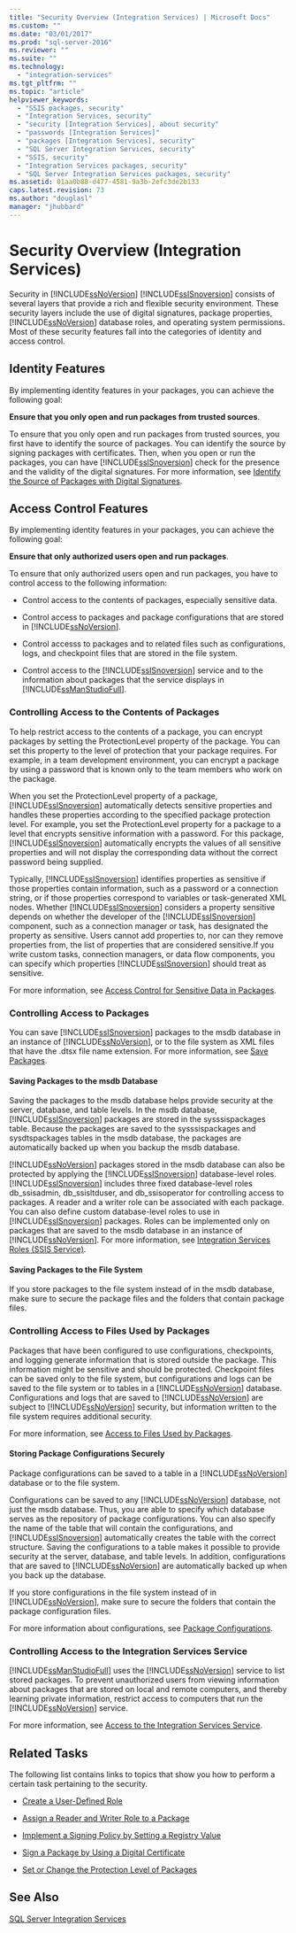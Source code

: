 ```yaml
---
title: "Security Overview (Integration Services) | Microsoft Docs"
ms.custom: ""
ms.date: "03/01/2017"
ms.prod: "sql-server-2016"
ms.reviewer: ""
ms.suite: ""
ms.technology: 
  - "integration-services"
ms.tgt_pltfrm: ""
ms.topic: "article"
helpviewer_keywords: 
  - "SSIS packages, security"
  - "Integration Services, security"
  - "security [Integration Services], about security"
  - "passwords [Integration Services]"
  - "packages [Integration Services], security"
  - "SQL Server Integration Services, security"
  - "SSIS, security"
  - "Integration Services packages, security"
  - "SQL Server Integration Services packages, security"
ms.assetid: 01aa0b88-d477-4581-9a3b-2efc3de2b133
caps.latest.revision: 73
ms.author: "douglasl"
manager: "jhubbard"
---
```

# Security Overview (Integration Services)
  Security in [!INCLUDE[ssNoVersion](../../a9notintoc/includes/ssnoversion-md.md)] [!INCLUDE[ssISnoversion](../../a9notintoc/includes/ssisnoversion-md.md)] consists of several layers that provide a rich and flexible security environment. These security layers include the use of digital signatures, package properties, [!INCLUDE[ssNoVersion](../../a9notintoc/includes/ssnoversion-md.md)] database roles, and operating system permissions. Most of these security features fall into the categories of identity and access control.  
  
## Identity Features  
 By implementing identity features in your packages, you can achieve the following goal:  
  
 **Ensure that you only open and run packages from trusted sources**.  
  
 To ensure that you only open and run packages from trusted sources, you first have to identify the source of packages. You can identify the source by signing packages with certificates. Then, when you open or run the packages, you can have [!INCLUDE[ssISnoversion](../../a9notintoc/includes/ssisnoversion-md.md)] check for the presence and the validity of the digital signatures. For more information, see [Identify the Source of Packages with Digital Signatures](../../integration-services/packages/identify-the-source-of-packages-with-digital-signatures.md).  
  
## Access Control Features  
 By implementing identity features in your packages, you can achieve the following goal:  
  
 **Ensure that only authorized users open and run packages**.  
  
 To ensure that only authorized users open and run packages, you have to control access to the following information:  
  
-   Control access to the contents of packages, especially sensitive data.  
  
-   Control access to packages and package configurations that are stored in [!INCLUDE[ssNoVersion](../../a9notintoc/includes/ssnoversion-md.md)].  
  
-   Control accesss to packages and to related files such as configurations, logs, and checkpoint files that are stored in the file system.  
  
-   Control access to the [!INCLUDE[ssISnoversion](../../a9notintoc/includes/ssisnoversion-md.md)] service and to the information about packages that the service displays in [!INCLUDE[ssManStudioFull](../../a9notintoc/includes/ssmanstudiofull-md.md)].  
  
### Controlling Access to the Contents of Packages  
 To help restrict access to the contents of a package, you can encrypt packages by setting the ProtectionLevel property of the package. You can set this property to the level of protection that your package requires. For example, in a team development environment, you can encrypt a package by using a password that is known only to the team members who work on the package.  
  
 When you set the ProtectionLevel property of a package, [!INCLUDE[ssISnoversion](../../a9notintoc/includes/ssisnoversion-md.md)] automatically detects sensitive properties and handles these properties according to the specified package protection level. For example, you set the ProtectionLevel property for a package to a level that encrypts sensitive information with a password. For this package, [!INCLUDE[ssISnoversion](../../a9notintoc/includes/ssisnoversion-md.md)] automatically encrypts the values of all sensitive properties and will not display the corresponding data without the correct password being supplied.  
  
 Typically, [!INCLUDE[ssISnoversion](../../a9notintoc/includes/ssisnoversion-md.md)] identifies properties as sensitive if those properties contain information, such as a password or a connection string, or if those properties correspond to variables or task-generated XML nodes. Whether [!INCLUDE[ssISnoversion](../../a9notintoc/includes/ssisnoversion-md.md)] considers a property sensitive depends on whether the developer of the [!INCLUDE[ssISnoversion](../../a9notintoc/includes/ssisnoversion-md.md)] component, such as a connection manager or task, has designated the property as sensitive. Users cannot add properties to, nor can they remove properties from, the list of properties that are considered sensitive.If you write custom tasks, connection managers, or data flow components, you can specify which properties [!INCLUDE[ssISnoversion](../../a9notintoc/includes/ssisnoversion-md.md)] should treat as sensitive.  
  
 For more information, see [Access Control for Sensitive Data in Packages](../../integration-services/packages/access-control-for-sensitive-data-in-packages.md).  
  
### Controlling Access to Packages  
 You can save [!INCLUDE[ssISnoversion](../../a9notintoc/includes/ssisnoversion-md.md)] packages to the msdb database in an instance of [!INCLUDE[ssNoVersion](../../a9notintoc/includes/ssnoversion-md.md)], or to the file system as XML files that have the .dtsx file name extension. For more information, see [Save Packages](../../integration-services/save-packages.md).  
  
#### Saving Packages to the msdb Database  
 Saving the packages to the msdb database helps provide security at the server, database, and table levels. In the msdb database, [!INCLUDE[ssISnoversion](../../a9notintoc/includes/ssisnoversion-md.md)] packages are stored in the sysssispackages table. Because the packages are saved to the sysssispackages and sysdtspackages tables in the msdb database, the packages are automatically backed up when you backup the msdb database.  
  
 [!INCLUDE[ssNoVersion](../../a9notintoc/includes/ssnoversion-md.md)] packages stored in the msdb database can also be protected by applying the [!INCLUDE[ssISnoversion](../../a9notintoc/includes/ssisnoversion-md.md)] database-level roles. [!INCLUDE[ssISnoversion](../../a9notintoc/includes/ssisnoversion-md.md)] includes three fixed database-level roles db_ssisadmin, db_ssisltduser, and db_ssisoperator for controlling access to packages. A reader and a writer role can be associated with each package. You can also define custom database-level roles to use in [!INCLUDE[ssISnoversion](../../a9notintoc/includes/ssisnoversion-md.md)] packages. Roles can be implemented only on packages that are saved to the msdb database in an instance of [!INCLUDE[ssNoVersion](../../a9notintoc/includes/ssnoversion-md.md)]. For more information, see [Integration Services Roles &#40;SSIS Service&#41;](../../integration-services/service/integration-services-roles-ssis-service.md).  
  
#### Saving Packages to the File System  
 If you store packages to the file system instead of in the msdb database, make sure to secure the package files and the folders that contain package files.  
  
### Controlling Access to Files Used by Packages  
 Packages that have been configured to use configurations, checkpoints, and logging generate information that is stored outside the package. This information might be sensitive and should be protected. Checkpoint files can be saved only to the file system, but configurations and logs can be saved to the file system or to tables in a [!INCLUDE[ssNoVersion](../../a9notintoc/includes/ssnoversion-md.md)] database. Configurations and logs that are saved to [!INCLUDE[ssNoVersion](../../a9notintoc/includes/ssnoversion-md.md)] are subject to [!INCLUDE[ssNoVersion](../../a9notintoc/includes/ssnoversion-md.md)] security, but information written to the file system requires additional security.  
  
 For more information, see [Access to Files Used by Packages](../../integration-services/security/access-to-files-used-by-packages.md).  
  
#### Storing Package Configurations Securely  
 Package configurations can be saved to a table in a [!INCLUDE[ssNoVersion](../../a9notintoc/includes/ssnoversion-md.md)] database or to the file system.  
  
 Configurations can be saved to any [!INCLUDE[ssNoVersion](../../a9notintoc/includes/ssnoversion-md.md)] database, not just the msdb database. Thus, you are able to specify which database serves as the repository of package configurations. You can also specify the name of the table that will contain the configurations, and [!INCLUDE[ssISnoversion](../../a9notintoc/includes/ssisnoversion-md.md)] automatically creates the table with the correct structure. Saving the configurations to a table makes it possible to provide security at the server, database, and table levels. In addition, configurations that are saved to [!INCLUDE[ssNoVersion](../../a9notintoc/includes/ssnoversion-md.md)] are automatically backed up when you back up the database.  
  
 If you store configurations in the file system instead of in [!INCLUDE[ssNoVersion](../../a9notintoc/includes/ssnoversion-md.md)], make sure to secure the folders that contain the package configuration files.  
  
 For more information about configurations, see [Package Configurations](../../integration-services/packages/package-configurations.md).  
  
### Controlling Access to the Integration Services Service  
 [!INCLUDE[ssManStudioFull](../../a9notintoc/includes/ssmanstudiofull-md.md)] uses the [!INCLUDE[ssNoVersion](../../a9notintoc/includes/ssnoversion-md.md)] service to list stored packages. To prevent unauthorized users from viewing information about packages that are stored on local and remote computers, and thereby learning private information, restrict access to computers that run the [!INCLUDE[ssNoVersion](../../a9notintoc/includes/ssnoversion-md.md)] service.  
  
 For more information, see [Access to the Integration Services Service](../../integration-services/security/access-to-the-integration-services-service.md).  
  
## Related Tasks  
 The following list contains links to topics that show you how to perform a certain task pertaining to the security.  
  
-   [Create a User-Defined Role](../../integration-services/service/create-a-user-defined-role.md)  
  
-   [Assign a Reader and Writer Role to a Package](../../integration-services/service/assign-a-reader-and-writer-role-to-a-package.md)  
  
-   [Implement a Signing Policy by Setting a Registry Value](../../integration-services/packages/implement-a-signing-policy-by-setting-a-registry-value.md)  
  
-   [Sign a Package by Using a Digital Certificate](../../integration-services/packages/sign-a-package-by-using-a-digital-certificate.md)  
  
-   [Set or Change the Protection Level of Packages](../../integration-services/packages/set-or-change-the-protection-level-of-packages.md)  
  
## See Also  
 [SQL Server Integration Services](../../integration-services/sql-server-integration-services.md)  
  
  